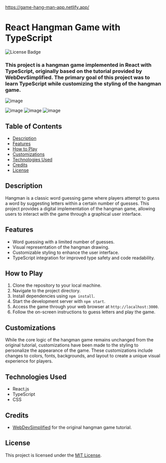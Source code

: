 https://game-hang-man-app.netlify.app/

# React Hangman Game with TypeScript
![License Badge](https://img.shields.io/badge/license-MIT-brightgreen)

### This project is a hangman game implemented in React with TypeScript, originally based on the tutorial provided by WebDevSimplified. The primary goal of this project was to learn TypeScript while customizing the styling of the hangman game.

![image](https://github.com/designs-by-kate/hangman/assets/146155569/77b1c814-26af-4e1b-85b0-6a640a0fd2a1)

![image](https://github.com/designs-by-kate/hangman/assets/146155569/6e6034b5-60ca-4ffa-9f2a-cd4aaf223285)
![image](https://github.com/designs-by-kate/hangman/assets/146155569/f3395520-aad4-41b7-a00d-ef30ecd064ab)
![image](https://github.com/designs-by-kate/hangman/assets/146155569/4684d3a0-c5d4-49a4-b432-a69f906746a7)


## Table of Contents

- [Description](#description)
- [Features](#features)
- [How to Play](#how-to-play)
- [Customizations](#customizations)
- [Technologies Used](#technologies-used)
- [Credits](#credits)
- [License](#license)

## Description

Hangman is a classic word guessing game where players attempt to guess a word by suggesting letters within a certain number of guesses. This project provides a digital implementation of the hangman game, allowing users to interact with the game through a graphical user interface.

## Features

- Word guessing with a limited number of guesses.
- Visual representation of the hangman drawing.
- Customizable styling to enhance the user interface.
- TypeScript integration for improved type safety and code readability.

## How to Play

1. Clone the repository to your local machine.
2. Navigate to the project directory.
3. Install dependencies using `npm install`.
4. Start the development server with `npm start`.
5. Access the game through your web browser at `http://localhost:3000`.
6. Follow the on-screen instructions to guess letters and play the game.

## Customizations

While the core logic of the hangman game remains unchanged from the original tutorial, customizations have been made to the styling to personalize the appearance of the game. These customizations include changes to colors, fonts, backgrounds, and layout to create a unique visual experience for players.

## Technologies Used

- React.js
- TypeScript
- CSS

## Credits

- [WebDevSimplified](https://github.com/WebDevSimplified) for the original hangman game tutorial.

## License

This project is licensed under the [MIT License](LICENSE).
